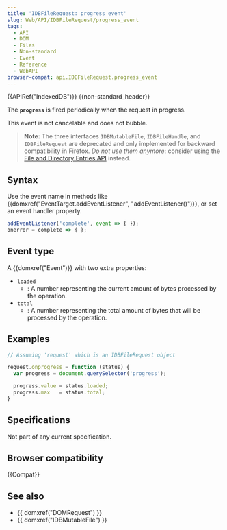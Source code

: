 ```yaml
---
title: 'IDBFileRequest: progress event'
slug: Web/API/IDBFileRequest/progress_event
tags:
  - API
  - DOM
  - Files
  - Non-standard
  - Event
  - Reference
  - WebAPI
browser-compat: api.IDBFileRequest.progress_event
---
```

{{APIRef("IndexedDB")}} {{non-standard_header}}

The **`progress`** is fired periodically when the request in progress.

This event is not cancelable and does not bubble.

> **Note:** The three interfaces `IDBMutableFile`, `IDBFileHandle`, and `IDBFileRequest` are deprecated and only implemented
> for backward compatibility in Firefox. _Do not use them anymore_:
> consider using the [File and Directory Entries API](/en-US/docs/Web/API/File_and_Directory_Entries_API) instead.

## Syntax

Use the event name in methods like {{domxref("EventTarget.addEventListener", "addEventListener()")}}, or set an event handler property.

```js
addEventListener('complete', event => { });
onerror = complete => { };
```

## Event type

A {{domxref("Event")}} with two extra properties:

- `loaded`
  - : A number representing the current amount of bytes processed by the operation.
- `total`
  - : A number representing the total amount of bytes that will be processed by the operation.

## Examples

```js
// Assuming 'request' which is an IDBFileRequest object

request.onprogress = function (status) {
  var progress = document.querySelector('progress');

  progress.value = status.loaded;
  progress.max   = status.total;
}
```

## Specifications

Not part of any current specification.

## Browser compatibility

{{Compat}}

## See also

- {{ domxref("DOMRequest") }}
- {{ domxref("IDBMutableFile") }}
